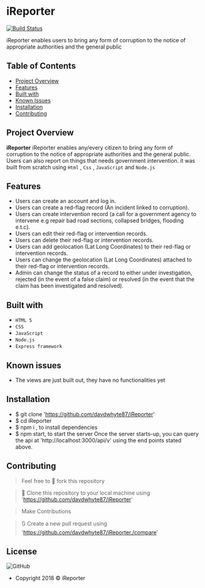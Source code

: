 # iReporter
[![Build Status](https://travis-ci.org/davdwhyte87/iReporter.svg?branch=develop)](https://travis-ci.org/davdwhyte87/iReporter)

iReporter enables users  to bring any form of corruption to the notice of appropriate authorities and the general public


## Table of Contents

* [Project Overview](#Project-Overview)
* [Features](#Features)
* [Built with](#built-with)
* [Known Issues](#Known-issues)
* [Installation](#Installation)
* [Contributing](#Contributing)


## Project Overview
**iReporter** iReporter enables any/every citizen to bring any form of corruption to the notice of appropriate authorities and the general public. Users can also report on things that needs government intervention. it was built from scratch using `Html` , `Css` , `JavaScript` and `Node.js`

## Features

- Users can create an account and log in.
- Users can create a red-flag record (An incident linked to corruption).
- Users can create intervention record (a call for a government agency to intervene e.g
repair bad road sections, collapsed bridges, flooding e.t.c).
- Users can edit their red-flag or intervention records.
- Users can delete their red-flag or intervention records.
- Users can add geolocation (Lat Long Coordinates) to their red-flag or intervention
records.
- Users can change the geolocation (Lat Long Coordinates) attached to their red-flag or
intervention records.
- Admin can change the status of a record to either under investigation, rejected (in the
event of a false claim) or resolved (in the event that the claim has been investigated and
resolved).


## Built with
- `HTML 5`
- `CSS`
- `JavaScript`
- `Node.js`
- `Express framework`


 
 ## Known issues
- The views are just built out, they have no functionalities yet


## Installation

- $ git clone 'https://github.com/davdwhyte87/iReporter'
- $ cd iReporter
- $ npm i , to install dependencies
- $ npm start, to start the server
Once the server starts-up, you can query the api at 'http://localhost:3000/api/v' using the end points stated above.

## Contributing
>  Feel free to 🍴 fork this repository

>  👯 Clone this repository to your local machine using 'https://github.com/davdwhyte87/iReporter'

> Make Contributions

> 🔃 Create a new pull request using 'https://github.com/davdwhyte87/iReporter./compare'


## License
![GitHub](https://img.shields.io/github/license/mashape/apistatus.svg)

- Copyright 2018 © iReporter
